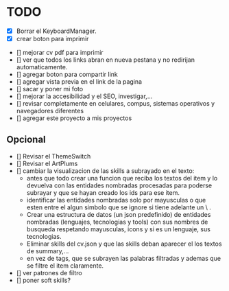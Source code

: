 # TODO

- [x] Borrar el KeyboardManager.
- [x] crear boton para imprimir
- [] mejorar cv pdf para imprimir
- [] ver que todos los links abran en nueva pestana y no redirijan automaticamente.
- [] agregar boton para compartir link
- [] agregar vista previa en el link de la pagina
- [] sacar y poner mi foto
- [] mejorar la accesibilidad y el SEO, investigar,...
- [] revisar completamente en celulares, compus, sistemas operativos y navegadores diferentes
- [] agregar este proyecto a mis proyectos

## Opcional

- [] Revisar el ThemeSwitch
- [] Revisar el ArtPlums
- [] cambiar la visualizacion de las skills a subrayado en el texto:
  - antes que todo crear una funcion que reciba los textos del item y lo devuelva con las entidades nombradas procesadas para poderse subrayar y que se hayan creado los ids para ese item.
  - identificar las entidades nombradas solo por mayusculas o que esten entre el algun simbolo que se ignore si tiene adelante un \ .
  - Crear una estructura de datos (un json predefinido) de entidades nombradas (lenguajes, tecnologias y tools) con sus nombres de busqueda respetando mayusculas, icons y si es un lenguaje, sus tecnologias.
  - Eliminar skills del cv.json y que las skills deban aparecer el los textos de summary,...
  - en vez de tags, que se subrayen las palabras filtradas y ademas que se filtre el item claramente.
- [] ver patrones de filtro
- [] poner soft skills?
